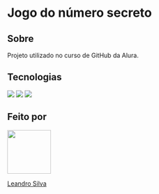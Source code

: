 <h1>Jogo do número secreto</h1>

<h2> Sobre</h2>
<p>Projeto utilizado no curso de GitHub da Alura.</p>

##  Tecnologias
<div>
  <img src="https://img.shields.io/badge/HTML-239120?style=for-the-badge&logo=html5&logoColor=white">
  <img src="https://img.shields.io/badge/CSS-239120?&style=for-the-badge&logo=css3&logoColor=white">
  <img src="https://img.shields.io/badge/JavaScript-F7DF1E?style=for-the-badge&logo=javascript&logoColor=black">
</div>
<h2>Feito por</h2>
<img src="https://github.com/user-attachments/assets/e4e0394f-d951-4a6d-8ff0-8a6a33c4e130" height="100px">

[Leandro Silva](https://www.linkedin.com/in/leandro-silva-do-nascimento/ "LinkedIn de Leandro Silva")
